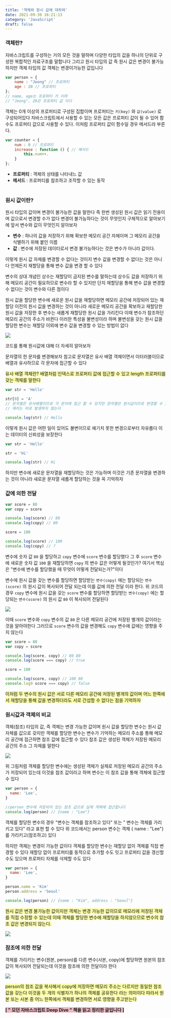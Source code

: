 ```yaml
---
title: '객체와 원시 값에 대하여'
date: 2021-09-30 16:21:13
category: 'JavaScript'
draft: false
---
```


### **객체란?**

자바스크립트를 구성하는 거의 모든 것을 말하며 다양한 타입의 값을 하나의 단위로 구성한 복합적인 자료구조를 말합니다 그리고 원시 타입의 값 즉 원시 값은 변경이 불가능하지만 객체 타입의 값 객체는 변경이가능한 값입니다

```jsx
var person = {
	name : "Jeong" // 프로퍼티
	age : 20 // 프로퍼티
};
// name, age는 프로퍼티 키 이며
// "Jeong", 20은 프로퍼티 값 이다
```

객체는 0개 이상의 프로퍼티로 구성된 집합이며 프로퍼티는 `키(key)` 와 `값(value)` 로 구성되어있다 자바스크립트에서 사용할 수 있는 모든 값은 프로퍼티 값이 될 수 있어 함수도 프로퍼티 값으로 사용할 수 있다. 이처럼 프로퍼티 값이 함수일 경우 메서드라 부른다.

```jsx
var counter = {
	num : 0 // 프로퍼티
	increase : function () { // 메서드
		this.num++.
	}
};
```

- **프로퍼티** : 객체의 상태를 나타내느 값
- **메서드** : 프로퍼티를 참조하고 조작할 수 있는 동작<br><br>

### **원시 값이란?**

원시 타입의 값이며 변경이 불가능한 값을 말한다 즉 한번 생성된 원시 값은 읽기 전용이며 값으로서 변경할 수가 없다 변경이 불가능하다는 것이 무엇인지 구체적으로 알아보기에 앞서 변수와 값이 무엇인지 알아보자

- **변수** : 하나의 값을 저장하기 위해 확보한 메모리 공간 자체이며 그 메모리 공간을 식별하기 위해 붙인 이름
- **값** : 변수에 저장된 데이터로서 변경 불가능하다는 것은 변수가 아니라 값이다.

이렇게 원시 값 자체를 변경할 수 없다는 것이지 변수 값을 변경할 수 없다는 것은 아니다 언제든지 재할당을 통해 변수 값을 변경 할 수 있다

변수의 상대 개념인 상수는 재할당이 금지된 변수를 말하는데 상수도 값을 저장하기 위해 메모리 공간이 필요하므로 변수라 할 수 있지만 단지 재할당을 통해 변수 값을 변경할 수 없다는 것이 변수와 다른 점이다

원시 값을 할당한 변수에 새로운 원시 값을 재할당하면 메모리 공간에 저장되어 있는 재할당 이전의 원시 값을 변경하는 것이 아니라 새로운 메모리 공간을 확보하고 재할당한 원시 값을 저장한 후 변수는 새롭게 재할당한 원시 값을 가리킨다 이때 변수가 참조하던 메모리 공간의 주소가 바뀐다 이러한 특성을 불변성이라 하며 불변성을 갖는 원시 값을 할당한 변수는 재할당 이외에 변수 값을 변경할 수 있는 방법이 없다

![](./images/object1.png)

코드를 통해 원시값에 대해 더 자세히 알아보자

문자열의 한 문자를 변경해보자 참고로 문자열은 유사 배열 객체이면서 이터러블이므로 배열과 유사하므로 각 문자에 접근할 수 있다

<span class ="hilight-container" style="background: #fbfea4">유사 배열 객체란? 배열처럼 인덱스로 프로퍼티 값에 접근할 수 있고 length 프로퍼티를 갖는 객체를 말한다</span>

```jsx
var str = 'Hello'

str[0] = 'A'
// 문자열은 유사배열이므로 각 문자에 접근 할 수 있지만 문자열은 원시값이므로 변경할 수 없으며
// 에러는 따로 발생하지 않는다

console.log(str) // Hello
```

이렇게 원시 값은 어떤 일이 있어도 불변이므로 예기치 못한 변경으로부터 자유롭다 이는 데이터의 신뢰성을 보장한다

```jsx
var str = 'Hello'

str = 'Hi'

console.log(str) // Hi
```

하지만 변수에 새로운 문자열을 재할당하는 것은 가능하며 이것은 기존 문자열을 변경하는 것이 아니라 새로운 문자열 새롭게 할당하는 것을 꼭 기억하자

### **값에 의한 전달**

```jsx
var score = 80
var copy = score

console.log(score) // 80
console.log(copy) // 80

score = 100

console.log(score) // 100
console.log(copy) // ?
```

변수에 숫자 값 `80` 을 할당하고 `copy` 변수에 `score` 변수를 할당했다 그 후 `score` 변수에 새로운 숫자 값 `100` 을 재할당하면 `copy` 의 변수 값은 어떻게 될것인가? 여기서 핵심은 "변수에 변수를 할당했을 때 무엇이 어떻게 전달되는가?"이다

변수에 원시 값을 갖는 변수를 할당하면 할당받는 `변수(copy)` 에는 할당되는 `변수(score)` 의 원시 값이 복사되어 전달 되는데 이를 값에 의한 전달 이라 한다. 위 코드의 경우 `copy` 변수에 원시 값을 갖는 `score` 변수를 할당하면 할당받는 `변수(copy)` 에는 할당되는 `변수(score)` 의 원시 값 `80` 이 복사되어 전달된다

![](./images/object2.png)

이때 `score` 변수와 `copy` 변수의 값 `80` 은 다른 메모리 공간에 저장된 별개의 값이라는 것을 알아야한다 그러므로 `score` 변수의 값을 변경해도 `copy` 변수에 값에는 영향을 주지 않는다

```jsx
var score = 80
var copy = score

console.log(score, copy) // 80 80
console.log(score === copy) // true

score = 100

console.log(score, copy) // 100 80
console.log9 score === copy) // false
```

<span class ="hilight-container" style="background: #fbfea4">이처럼 두 변수의 원시 값은 서로 다른 메모리 공간에 저장된 별개의 값이며 어느 한쪽에서 재할당을 통해 값을 변경하더라도 서로 간섭할 수 없다는 점을 기억하자</span>

### **원시값과 객체의 비교**

객체(참조) 타입의 값, 즉 객체는 변경 가능한 값이며 원시 값을 할당한 변수는 원시 값 자체를 값으로 갖지만 객체를 할당한 변수는 변수가 기억하는 메모리 주소를 통해 메모리 공간에 접근하면 참조 값에 접근할 수 있다 참조 값은 생성된 객체가 저장된 메모리 공간의 주소 그 자체를 말한다

![](./images/object3.png)

위 그림처럼 객체를 할당한 변수에는 생성된 객체가 실제로 저장된 메모리 공간의 주소가 저장되어 있는데 이것을 참조 값이라고 하며 변수는 이 참조 값을 통해 객체에 접근할 수 있다

```jsx
var person = {
  name: 'Lee',
}

//person 변수에 저장되어 있는 참조 값으로 실제 객체에 접근합니다
console.log(person) // {name : "Lee"}
```

객체를 할당한 변수의 경우 "변수는 객체를 참조하고 있다" 또는 " 변수는 객체를 가리키고 있다" 라고 표현 할 수 있다 위 코드에서는 person 변수는 객체 { name : "Lee"}를 가리키고(참조하고) 있다

하지만 객체는 변경이 가능한 값이다 객체를 할당한 변수는 재할당 없이 객체를 직접 변경할 수 있다 재할당 없이 프로퍼티를 동적으로 추가할 수도 잇고 프로퍼티 값을 갱신할 수도 있으며 프로퍼티 자체를 삭제할 수도 있다

```jsx
var person = {
  name: 'Lee',
}

person.name = 'Kim'
person.address = 'Seoul'

console.log(person) // {name : "Kim", address : "Seoul"}
```

<span class ="hilight-container" style="background: #fbfea4">원시 값은 변경 불가능한 값이지만 객체는 변경 가능한 값이므로 메모리에 저장된 객체를 직접 수정할 수 있는데 이때 객체를 할당한 변수에 재할당을 하지않으므로 변수의 참조 값은 변경되지 않는다.</span>

![](./images/object4.png)

### **참조에 의한 전달**

객체를 가리키는 변수(원본, person)를 다른 변수(사본, copy)에 할당하면 원본의 참조 값이 복사되어 전달되는데 이것을 참조에 의한 전달이라 한다

![](./images/object5.png)

<span class ="hilight-container" style="background: #fbfea4">person의 참조 값을 복사해서 copy에 저장하면 메모리 주소는 다르지만 동일한 참조 값을 갖는다 이것을 두 개의 식별자가 하나의 객체를 공유한다 라는 의미이다 따라서 원본 또는 사본 중 어느 한쪽에서 객체를 변경하면 서로 영향을 주고받는다</span>

<span class ="hilight-container" style="background: #ebb8c1"><strong class="strong-container">[ " 모던 자바스크립트 Deep Dive " 책을 읽고 정리한 글입니다 ]</strong></span>
